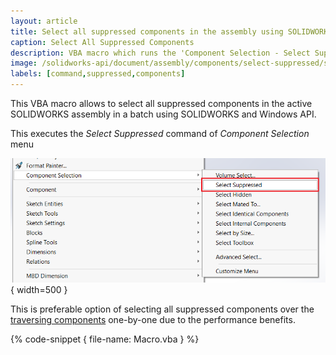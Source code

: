 ```yaml
---
layout: article
title: Select all suppressed components in the assembly using SOLIDWORKS API
caption: Select All Suppressed Components
description: VBA macro which runs the 'Component Selection - Select Suppressed' command in assembly document to select all assembly components in a batch
image: /solidworks-api/document/assembly/components/select-suppressed/select-suppressed-components.png
labels: [command,suppressed,components]
---
```

This VBA macro allows to select all suppressed components in the active SOLIDWORKS assembly in a batch using SOLIDWORKS and Windows API.

This executes the *Select Suppressed* command of *Component Selection* menu

![Select Suppressed command for components](select-suppressed-components.png){ width=500 }

This is preferable option of selecting all suppressed components over the [traversing components](/solidworks-api/document/assembly/components/traversing-tree) one-by-one due to the performance benefits.

{% code-snippet { file-name: Macro.vba } %}